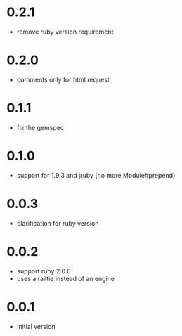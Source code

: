 # 0.2.1

* remove ruby version requirement

# 0.2.0

* comments only for html request

# 0.1.1

* fix the gemspec

# 0.1.0

* support for 1.9.3 and jruby (no more Module#prepend)

# 0.0.3

* clarification for ruby version

# 0.0.2

* support ruby 2.0.0
* uses a railtie instead of an engine

# 0.0.1

* initial version
